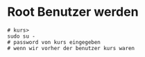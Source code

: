 # Root Benutzer werden 

```
# kurs> 
sudo su -
# password von kurs eingegeben
# wenn wir vorher der benutzer kurs waren
```
